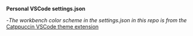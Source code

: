 **Personal VSCode settings.json**

-*The workbench color scheme in the settings.json in this repo is from the* [Catppuccin VSCode theme extension](https://github.com/catppuccin/vscode) 
